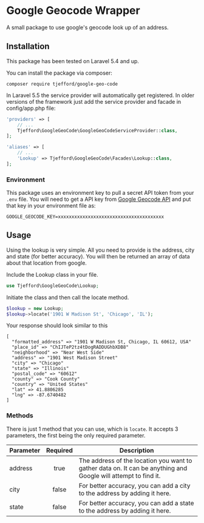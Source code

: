 # Google Geocode Wrapper
A small package to use google's geocode look up of an address.

## Installation
This package has been tested on Laravel 5.4 and up.

You can install the package via composer:

```
composer require tjefford/google-geo-code
```

In Laravel 5.5 the service provider will automatically get registered. In older versions of the framework just add the service provider and facade in config/app.php file:

```php
'providers' => [
    // ...
    Tjefford\GoogleGeoCode\GoogleGeoCodeServiceProvider::class,
];

'aliases' => [
    // ...
    'Lookup' => Tjefford\GoogleGeoCode\Facades\Lookup::class,
];
```

### Environment
This package uses an environment key to pull a secret API token from your `.env` file. You will need to get a API key from [Google Geocode API](https://developers.google.com/maps/documentation/geocoding/start) and put that key in your environment file as:

```
GOOGLE_GEOCODE_KEY=xxxxxxxxxxxxxxxxxxxxxxxxxxxxxxxxxxxxxxx
```

## Usage
Using the lookup is very simple. All you need to provide is the address, city and state (for better accuracy). You will then be returned an array of data about that location from google.

Include the Lookup class in your file.
```php
use Tjefford\GoogleGeoCode\Lookup;
```

Initiate the class and then call the locate method.
```php
$lookup = new Lookup;
$lookup->locate('1901 W Madison St', 'Chicago', 'IL');
```

Your response should look similar to this
```
[
  "formatted_address" => "1901 W Madison St, Chicago, IL 60612, USA"
  "place_id" => "ChIJTeP2tz4tDogRADDUGhbXDB8"
  "neighborhood" => "Near West Side"
  "address" => "1901 West Madison Street"
  "city" => "Chicago"
  "state" => "Illinois"
  "postal_code" => "60612"
  "county" => "Cook County"
  "country" => "United States"
  "lat" => 41.8806285
  "lng" => -87.6740482
]
```

### Methods
There is just 1 method that you can use, which is `locate`. It accepts 3 parameters, the first being the only required parameter.

| Parameter | Required | Description |
| --------- |:--------:| ----------- |
| address   | true     | The address of the location you want to gather data on. It can be anything and Google will attempt to find it. |
| city      | false    | For better accuracy, you can add a city to the address by adding it here. |
| state     | false    | For better accuracy, you can add a state to the address by adding it here. |
